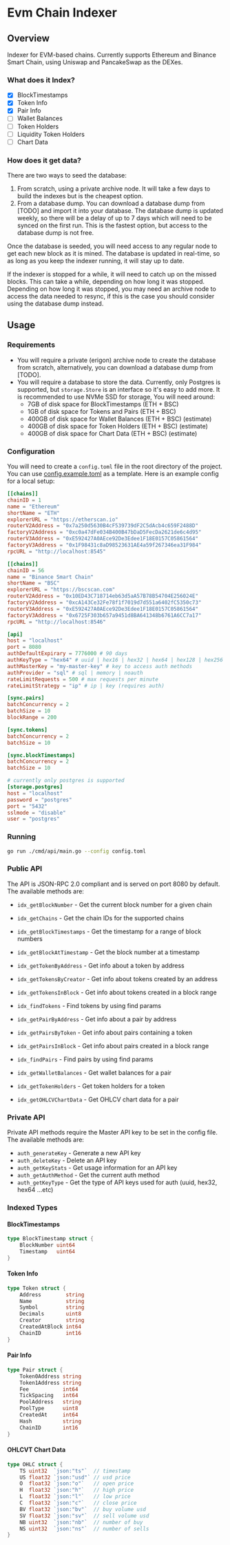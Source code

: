 # Evm Chain Indexer

## Overview

Indexer for EVM-based chains.
Currently supports Ethereum and Binance Smart Chain, using Uniswap and PancakeSwap as the DEXes.

### What does it Index?

- [x] BlockTimestamps
- [x] Token Info
- [x] Pair Info
- [ ] Wallet Balances
- [ ] Token Holders
- [ ] Liquidity Token Holders
- [ ] Chart Data

### How does it get data?

There are two ways to seed the database:

1. From scratch, using a private archive node. It will take a few days to build the indexes but is the cheapest option.
2. From a database dump. You can download a database dump from [TODO] and import it into your database. The database dump is updated weekly, so there will be a delay of up to 7 days which will need to be synced on the first run. This is the fastest option, but access to the database dump is not free.

Once the database is seeded, you will need access to any regular node to get each new block as it is mined. The database is updated in real-time, so as long as you keep the indexer running, it will stay up to date.

If the indexer is stopped for a while, it will need to catch up on the missed blocks. This can take a while, depending on how long it was stopped. Depending on how long it was stopped, you may need an archive node to access the data needed to resync, if this is the case you should consider using the database dump instead.

## Usage

### Requirements

- You will require a private (erigon) archive node to create the database from scratch, alternatively, you can download a database dump from [TODO].
- You will require a database to store the data. Currently, only Postgres is supported, but `storage.Store` is an interface so it's easy to add more.
  It is recommended to use NVMe SSD for storage, You will need around:
  - 7GB of disk space for BlockTimestamps (ETH + BSC)
  - 1GB of disk space for Tokens and Pairs (ETH + BSC)
  - 400GB of disk space for Wallet Balances (ETH + BSC) (estimate)
  - 400GB of disk space for Token Holders (ETH + BSC) (estimate)
  - 400GB of disk space for Chart Data (ETH + BSC) (estimate)

### Configuration

You will need to create a `config.toml` file in the root directory of the project. You can use [config.example.toml](config.example.toml) as a template.
Here is an example config for a local setup:

```toml
[[chains]]
chainID = 1
name = "Ethereum"
shortName = "ETH"
explorerURL = "https://etherscan.io"
routerV2Address = "0x7a250d5630B4cF539739dF2C5dAcb4c659F2488D"
factoryV2Address = "0xc0a47dFe034B400B47bDaD5FecDa2621de6c4d95"
routerV3Address = "0xE592427A0AEce92De3Edee1F18E0157C05861564"
factoryV3Address = "0x1F98431c8aD98523631AE4a59f267346ea31F984"
rpcURL = "http://localhost:8545"

[[chains]]
chainID = 56
name = "Binance Smart Chain"
shortName = "BSC"
explorerURL = "https://bscscan.com"
routerV2Address = "0x10ED43C718714eb63d5aA57B78B54704E256024E"
factoryV2Address = "0xcA143Ce32Fe78f1f7019d7d551a6402fC5350c73"
routerV3Address = "0xE592427A0AEce92De3Edee1F18E0157C05861564"
factoryV3Address = "0x6725F303b657a9451d8BA641348b6761A6CC7a17"
rpcURL = "http://localhost:8546"

[api]
host = "localhost"
port = 8080
authDefaultExpirary = 7776000 # 90 days
authKeyType = "hex64" # uuid | hex16 | hex32 | hex64 | hex128 | hex256 | jwt
authMasterKey = "my-master-key" # key to access auth methods
authProvider = "sql" # sql | memory | noauth
rateLimitRequests = 500 # max requests per minute
rateLimitStrategy = "ip" # ip | key (requires auth)

[sync.pairs]
batchConcurrency = 2
batchSize = 10
blockRange = 200

[sync.tokens]
batchConcurrency = 2
batchSize = 10

[sync.blockTimestamps]
batchConcurrency = 2
batchSize = 10

# currently only postgres is supported
[storage.postgres]
host = "localhost"
password = "postgres"
port = "5432"
sslmode = "disable"
user = "postgres"

```

### Running

```bash
go run ./cmd/api/main.go --config config.toml
```

### Public API

The API is JSON-RPC 2.0 compliant and is served on port 8080 by default.
The available methods are:

- `idx_getBlockNumber` - Get the current block number for a given chain
- `idx_getChains` - Get the chain IDs for the supported chains

- `idx_getBlockTimestamps` - Get the timestamp for a range of block numbers
- `idx_getBlockAtTimestamp` - Get the block number at a timestamp

- `idx_getTokenByAddress` - Get info about a token by address
- `idx_getTokensByCreator` - Get info about tokens created by an address
- `idx_getTokensInBlock` - Get info about tokens created in a block range
- `idx_findTokens` - Find tokens by using find params

- `idx_getPairByAddress` - Get info about a pair by address
- `idx_getPairsByToken` - Get info about pairs containing a token
- `idx_getPairsInBlock` - Get info about pairs created in a block range
- `idx_findPairs` - Find pairs by using find params

- `idx_getWalletBalances` - Get wallet balances for a pair

- `idx_getTokenHolders` - Get token holders for a token

- `idx_getOHLCVChartData` - Get OHLCV chart data for a pair

### Private API

Private API methods require the Master API key to be set in the config file.
The available methods are:

- `auth_generateKey` - Generate a new API key
- `auth_deleteKey` - Delete an API key
- `auth_getKeyStats` - Get usage information for an API key
- `auth_getAuthMethod` - Get the current auth method
- `auth_getKeyType` - Get the type of API keys used for auth (uuid, hex32, hex64 ...etc)

### Indexed Types

#### BlockTimestamps

```go
type BlockTimestamp struct {
	BlockNumber uint64
	Timestamp   uint64
}
```

#### Token Info

```go
type Token struct {
	Address        string
	Name           string
	Symbol         string
	Decimals       uint8
	Creator        string
	CreatedAtBlock int64
	ChainID        int16
}
```

#### Pair Info

```go
type Pair struct {
	Token0Address string
	Token1Address string
	Fee           int64
	TickSpacing   int64
	PoolAddress   string
	PoolType      uint8
	CreatedAt     int64
	Hash          string
	ChainID       int16
}
```

#### OHLCVT Chart Data

```go
type OHLC struct {
	TS uint32  `json:"ts"`  // timestamp
	US float32 `json:"usd"` // usd price
	O  float32 `json:"o"`   // open price
	H  float32 `json:"h"`   // high price
	L  float32 `json:"l"`   // low price
	C  float32 `json:"c"`   // close price
	BV float32 `json:"bv"`  // buy volume usd
	SV float32 `json:"sv"`  // sell volume usd
	NB uint32  `json:"nb"`  // number of buy
	NS uint32  `json:"ns"`  // number of sells
}
```
